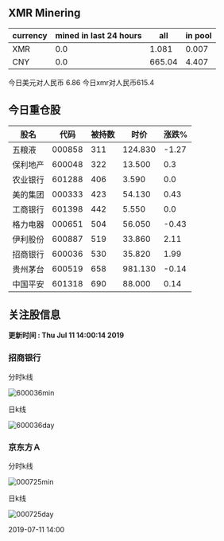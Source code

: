## XMR Minering

|currency|mined in last 24 hours|all|in pool|
|---|---|---|---|
|XMR|0.0|1.081|0.007|
|CNY|0.0|665.04|4.407|

今日美元对人民币 6.86	今日xmr对人民币615.4


## 今日重仓股 

|股名|代码|被持数|时价|涨跌%|
|---|---|---|---|---|
|五粮液|000858|311|124.830|-1.27|
|保利地产|600048|322|13.500|0.3|
|农业银行|601288|406|3.590|0.0|
|美的集团|000333|423|54.130|0.43|
|工商银行|601398|442|5.550|0.0|
|格力电器|000651|504|56.050|-0.43|
|伊利股份|600887|519|33.860|2.11|
|招商银行|600036|530|35.820|1.99|
|贵州茅台|600519|658|981.130|-0.14|
|中国平安|601318|690|88.000|0.14|

## 关注股信息
**更新时间 : Thu Jul 11 14:00:14 2019**
### 招商银行 
分时k线

![600036min](http://image.sinajs.cn/newchart/min/n/sh600036.gif)

日k线

![600036day](http://image.sinajs.cn/newchart/daily/n/sh600036.gif)

### 京东方Ａ 
分时k线

![000725min](http://image.sinajs.cn/newchart/min/n/sz000725.gif)

日k线

![000725day](http://image.sinajs.cn/newchart/daily/n/sz000725.gif)

2019-07-11 14:00